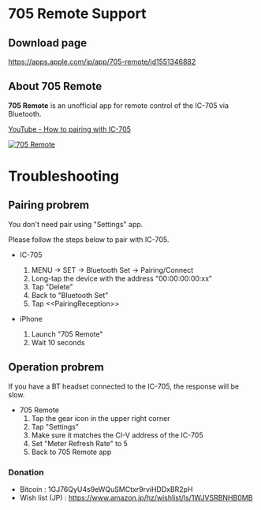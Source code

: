 # 705 Remote Support

## Download page
https://apps.apple.com/jp/app/705-remote/id1551346882

## About 705 Remote
**705 Remote** is an unofficial app for remote control of the IC-705 via Bluetooth.

[YouTube - How to pairing with IC-705](https://www.youtube.com/watch?v=0KiToqVZArM)

[![705 Remote](http://img.youtube.com/vi/0KiToqVZArM/0.jpg)](https://www.youtube.com/watch?v=0KiToqVZArM "705 Remote")

# Troubleshooting
## Pairing probrem
You don't need pair using "Settings" app.

Please follow the steps below to pair with IC-705.

* IC-705
  1. MENU -> SET -> Bluetooth Set -> Pairing/Connect
  2. Long-tap the device with the address "00:00:00:00:xx"
  3. Tap "Delete"
  4. Back to "Bluetooth Set"
  5. Tap <\<PairingReception\>>

* iPhone
  1. Launch "705 Remote"
  2. Wait 10 seconds

## Operation probrem
If you have a BT headset connected to the IC-705, the response will be slow.

* 705 Remote
  1. Tap the gear icon in the upper right corner
  2. Tap "Settings"
  3. Make sure it matches the CI-V address of the IC-705
  4. Set "Meter Refresh Rate" to 5
  5. Back to 705 Remote app

### Donation
* Bitcoin : 1GJ76QyU4s9eWQuSMCtxr9rviHDDxBR2pH
* Wish list (JP) : https://www.amazon.jp/hz/wishlist/ls/1WJVSRBNHB0MB
